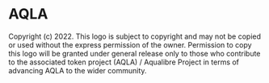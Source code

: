 # AQLA
Copyright (c) 2022. 
This logo is subject to copyright and may not be copied or used without the express permission of the owner. 
Permission to copy this logo will be granted under general release only to those who contribute to the associated token project (AQLA) / Aqualibre Project in 
terms of advancing AQLA to the wider community.
